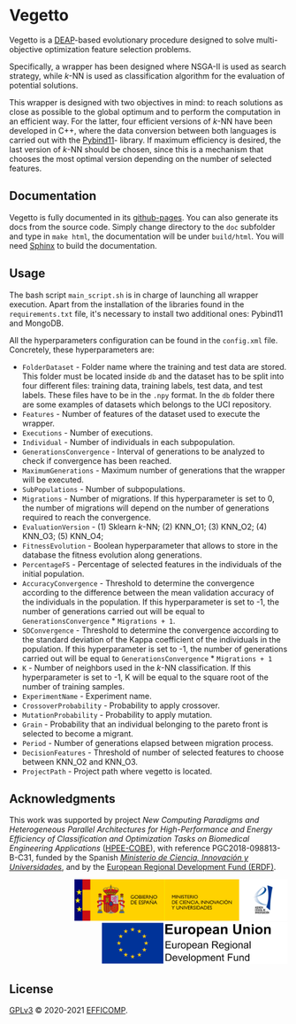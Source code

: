 # Vegetto

Vegetto is a [DEAP](https://deap.readthedocs.io/en/master/)-based evolutionary procedure
designed to solve multi-objective optimization feature selection problems.

Specifically, a wrapper has been designed where NSGA-II is used as search strategy,
while *k*-NN is used as classification algorithm for the evaluation of potential solutions.

This wrapper is designed with two objectives in mind: to reach solutions as close as
possible to the global optimum and to perform the computation in an efficient way. For
the latter, four efficient versions of *k*-NN have been developed in C++, where the
data conversion between both languages is carried out with the [Pybind11](https://pybind11.readthedocs.io/en/stable/)- 
library. If maximum efficiency is desired, the last version of *k*-NN should be chosen, since this is a mechanism
that chooses the most optimal version depending on the number of selected features.

## Documentation

Vegetto is fully documented in its [github-pages](https://efficomp.github.io/vegetto/). You can also generate its docs 
from the source code. Simply change directory to the `doc` subfolder and type in `make html`, the documentation will be 
under `build/html`. You will need [Sphinx](https://www.sphinx-doc.org/en/master/) to build the documentation.

## Usage

The bash script `main_script.sh` is in charge of launching all wrapper execution. Apart from the installation of the 
libraries found in the `requirements.txt` file, it's necessary to install two additional ones: Pybind11 and MongoDB.

All the hyperparameters configuration can be found in the `config.xml` file. Concretely, these hyperparameters are:

* `FolderDataset` - Folder name where the training and test data are stored. This folder must be located inside `db` and the
dataset has to be split into four different files: training data, training labels, test data, and test labels. These files
have to be in the `.npy` format. In the `db` folder there are some examples of datasets which belongs to the UCI repository.
* `Features` - Number of features of the dataset used to execute the wrapper.
* `Executions` - Number of executions.
* `Individual` - Number of individuals in each subpopulation.
* `GenerationsConvergence` - Interval of generations to be analyzed to check if convergence has been reached.
* `MaximumGenerations` - Maximum number of generations that the wrapper will be executed.
* `SubPopulations` - Number of subpopulations.
* `Migrations` - Number of migrations. If this hyperparameter is set to 0, the number of migrations will depend on the 
number of generations required to reach the convergence.
* `EvaluationVersion` - (1) Sklearn *k*-NN; (2) KNN_O1; (3) KNN_O2; (4) KNN_O3; (5) KNN_O4;
* `FitnessEvolution` - Boolean hyperparameter that allows to store in the database the fitness evolution along generations.
* `PercentageFS` - Percentage of selected features in the individuals of the initial population.
* `AccuracyConvergence` - Threshold to determine the convergence according to the difference between the mean validation 
accuracy of the individuals in the population. If this hyperparameter is set to -1, the number of generations carried out
will be equal to `GenerationsConvergence` * `Migrations + 1`.
* `SDConvergence` - Threshold to determine the convergence according to the standard deviation of the Kappa coefficient of the
individuals in the population.  If this hyperparameter is set to -1, the number of generations carried out
will be equal to `GenerationsConvergence` * `Migrations + 1`
* `K` - Number of neighbors used in the *k*-NN classification. If this hyperparameter is set to -1, K will be equal to 
the square root of the number of training samples.
* `ExperimentName` - Experiment name.
* `CrossoverProbability` - Probability to apply crossover.
* `MutationProbability` - Probability to apply mutation.
* `Grain` - Probability that an individual belonging to the pareto front is selected to become a migrant.
* `Period` - Number of generations elapsed between migration process.
* `DecisionFeatures` - Threshold of number of selected features to choose between KNN_O2 and KNN_O3.
* `ProjectPath` - Project path where vegetto is located.

## Acknowledgments

This work was supported by project *New Computing Paradigms and Heterogeneous Parallel Architectures for High-Performance and Energy Efficiency of Classification and Optimization Tasks on Biomedical Engineering Applications* ([HPEE-COBE](https://atcproyectos.ugr.es/efficomp/research/projects/hpee-cobe/)), with reference PGC2018-098813-B-C31, funded by the Spanish [*Ministerio de Ciencia, Innovación y Universidades*](https://www.ciencia.gob.es/), and by the [European Regional Development Fund (ERDF)](https://ec.europa.eu/regional_policy/en/funding/erdf/).

<div style="text-align: right">
  <a href="https://www.ciencia.gob.es/">
    <img src="https://raw.githubusercontent.com/efficomp/culebra/master/doc/source/_static/micinu.png" height="75">
  </a>
  <a href="https://ec.europa.eu/regional_policy/en/funding/erdf/">
    <img src="https://raw.githubusercontent.com/efficomp/culebra/master/doc/source/_static/erdf.png" height="75">
  </a>
</div>


## License

[GPLv3](https://www.gnu.org/licenses/gpl-3.0.md) © 2020-2021 [EFFICOMP](https://atcproyectos.ugr.es/efficomp/).